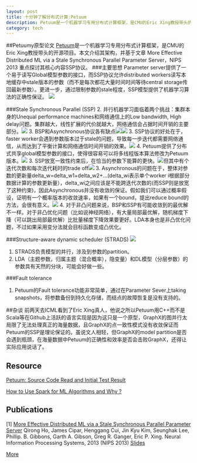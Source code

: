 ```yaml
---
layout: post
title: 十分钟了解分布式计算:Petuum
description: Petuum是一个机器学习专用分布式计算框架，是CMU的Eric Xing教授带头的开源项目。本文介绍其架构，并基于文章 More Effective Distributed ML via a Stale Synchronous Parallel Parameter Server，NIPS 2013 重点探讨其核心内容SSP协议。
category: tech
---
```

##Petuumy原型论文
[Petuum](https://github.com/sailinglab/petuum)是一个机器学习专用分布式计算框架，是CMU的Eric Xing教授带头的开源项目。本文介绍其架构，并基于文章 More Effective Distributed ML via a Stale Synchronous Parallel Parameter Server，NIPS 2013 重点探讨其核心内容SSP协议。
###主要思想
Parameter server提供了一个易于读写Global模型参数的接口，而SSP协议允许distributed workers读写本地缓存中stale版本的参数（而不是每次都花大量时间时间等待central storage传回最新参数）。更进一步，通过限制参数的stale程度，SSP模型提供了机器学习算法的正确性保证。
![](http://images.cnitblog.com/blog/331825/201406/131853410775804.png)

###Stale Synchronous Parallel (SSP)
2. 并行机器学习面临着两个挑战：集群本身的Unequal performance machines和网络通信上的Low bandwidth, High delay问题。集群越大，线性扩展的代价就越大，网络通信会占据时间开销的主要部分。![](http://images.cnitblog.com/blog/331825/201406/131850312174475.png)
3. BSP和Asynchronous协议各有缺点![](http://images.cnitblog.com/blog/331825/201406/131858180452356.png)![](http://images.cnitblog.com/blog/331825/201406/131859099675660.png)
3. SSP协议的好处在于，faster worker会遇到参数版本过于stale的问题，导致每一步迭代都需要网络通信，从而达到了平衡计算和网络通信时间开销的效果。![](http://images.cnitblog.com/blog/331825/201406/131850529839757.png)
4. Petuum提供了分布式共享global模型参数的接口，使得很容易可以将多线程版本算法修改为Petuum版本。![](http://images.cnitblog.com/blog/331825/201406/131856129831662.png)
3. SSP放宽一致性约束后，在恰当的参数下能算的更快。![](http://images.cnitblog.com/blog/331825/201406/131852388587778.png)但其中有个迭代次数和每次迭代耗时的trade off![](http://images.cnitblog.com/blog/331825/201406/131852069998245.png)
3. Asynchronous的问题在于，整体对参数的更新量delta_w=delta_w1+delta_w2+...(delta_wi表示单个worker i根据部分数据计算的参数更新量），delta_wi之间应该是不能跨迭代次数的(而SSP则是放宽了这种约束)，因此Asynchronous并没有收敛的保证。假如我们可以通过概率假设，证明有一个概率版本的收敛速率，如果有一个bound，提出reduce bound的方法，会很有意义。![](http://images.cnitblog.com/blog/331825/201406/131851474673847.png)
4. 对于非凸问题来说，BSP和SSP有可能收敛到的最优解不一样。对于非凸优化问题（比如说神经网络），有大量局部最优解，随机梯度下降（可以跳出局部最优解）比批量梯度下降效果要更好。LDA本身也是非凸优化问题，不过如果采用变分法就会目标函数变成凸优化。

###Structure-aware dynamic scheduler (STRADS)
![](http://images.cnitblog.com/blog/331825/201406/131854075144728.png)
1. STRADS负责模型的并行，涉及到参数的partition。
2. LDA（主题参数，归属主题（混合概率），隐变量）和DL模型（分层参数）的参数具有天然的分块，可能会好做一些。

###Fault tolerance
1. Petuum的Fault tolerance功能非常简单，通过在Parameter Sever上taking snapshots，将参数备份到持久化存储，而结点的故障恢复是没有支持的。

##杂谈
前两天去ICML看到了Eric Xing真人，他说之所以Petuum用C++而不是Scala等在Github上活跃的语言实现是因为这只是一个原型，GraphX的图并行太局限了无法处理真正的海量数据，且GraphX的点一致性模式没有收敛保证而Petuum的SSP是理论保证的。虽说文人相轻，但GraphX的model partition是否会遇到瓶颈，在海量数据中Petuum的正确性和效率是否会击败GraphX，还得让实际应用说话了。

## Resource
[Petuum: Source Code Read and Initial Test Result](http://yinxusen.github.io/blog/2014/01/17/petuum-source-code-read-and-initial-test-result/)

[How to Use Spark for ML Algorithms and Why ?](http://yinxusen.github.io/blog/2014/01/18/how-to-use-spark-for-ml-algorithms-and-why/)

## Publications
[1] [More Effective Distributed ML via a Stale Synchronous Parallel Parameter Server](http://www.cs.cmu.edu/~epxing/papers/2013/SSPTable_NIPS2013.pdf) Qirong Ho, James Cipar, Henggang Cui, Jin Kyu Kim, Seunghak Lee, Phillip. B. Gibbons, Garth A. Gibson, Greg R. Ganger, Eric P. Xing.
Neural Information Processing Systems, 2013 (NIPS 2013)
[Slides](http://www.cs.cmu.edu/~qho/ssp_nips2013.pdf)

[More](http://petuum.org/research.html)

